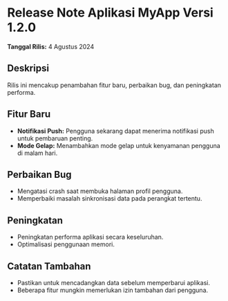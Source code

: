 # Release Note Aplikasi MyApp Versi 1.2.0

**Tanggal Rilis:** 4 Agustus 2024

## Deskripsi
Rilis ini mencakup penambahan fitur baru, perbaikan bug, dan peningkatan performa.

## Fitur Baru
- **Notifikasi Push:** Pengguna sekarang dapat menerima notifikasi push untuk pembaruan penting.
- **Mode Gelap:** Menambahkan mode gelap untuk kenyamanan pengguna di malam hari.

## Perbaikan Bug
- Mengatasi crash saat membuka halaman profil pengguna.
- Memperbaiki masalah sinkronisasi data pada perangkat tertentu.

## Peningkatan
- Peningkatan performa aplikasi secara keseluruhan.
- Optimalisasi penggunaan memori.

## Catatan Tambahan
- Pastikan untuk mencadangkan data sebelum memperbarui aplikasi.
- Beberapa fitur mungkin memerlukan izin tambahan dari pengguna.
